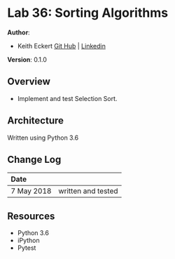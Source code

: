# Lab 36: Sorting Algorithms

**Author**: 
- Keith Eckert [Git Hub](https://github.com/keitheck) | [Linkedin](www.linkedin.com/in/keith-eckert)

**Version**: 0.1.0

## Overview
- Implement and test Selection Sort.

## Architecture
Written using Python 3.6

## Change Log
| Date | |
|:--|:--|
| 7 May 2018 | written and tested|

## Resources
- Python 3.6
- iPython
- Pytest

